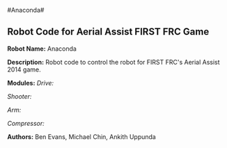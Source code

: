 #Anaconda#
## Robot Code for Aerial Assist FIRST FRC Game ##

**Robot Name:** Anaconda

**Description:**
Robot code to control the robot for FIRST FRC's Aerial Assist 2014 game.

**Modules:**
*Drive:*

*Shooter:*

*Arm:*

*Compressor:*

**Authors:**
Ben Evans, Michael Chin, Ankith Uppunda
